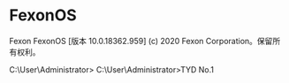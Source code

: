 # FexonOS
Fexon FexonOS [版本 10.0.18362.959]
(c) 2020 Fexon Corporation。保留所有权利。

C:\User\Administrator>
C:\User\Administrator>TYD No.1